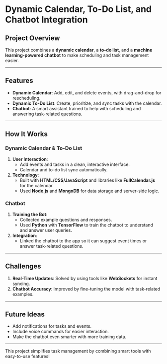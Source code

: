 # Dynamic Calendar, To-Do List, and Chatbot Integration

## Project Overview  
This project combines a **dynamic calendar**, a **to-do list**, and a **machine learning-powered chatbot** to make scheduling and task management easier.  

---

## Features  
- **Dynamic Calendar**: Add, edit, and delete events, with drag-and-drop for rescheduling.  
- **Dynamic To-Do List**: Create, prioritize, and sync tasks with the calendar.  
- **Chatbot**: A smart assistant trained to help with scheduling and answering task-related questions.  

---

## How It Works  

### Dynamic Calendar & To-Do List  
1. **User Interaction**:  
   - Add events and tasks in a clean, interactive interface.  
   - Calendar and to-do list sync automatically.  
2. **Technology**:  
   - Built with **HTML/CSS/JavaScript** and libraries like **FullCalendar.js** for the calendar.  
   - Used **Node.js** and **MongoDB** for data storage and server-side logic.  

### Chatbot  
1. **Training the Bot**:  
   - Collected example questions and responses.  
   - Used **Python** with **TensorFlow** to train the chatbot to understand and answer user queries.  
2. **Integration**:  
   - Linked the chatbot to the app so it can suggest event times or answer task-related questions.  

---

## Challenges  
1. **Real-Time Updates**: Solved by using tools like **WebSockets** for instant syncing.  
2. **Chatbot Accuracy**: Improved by fine-tuning the model with task-related examples.  

---

## Future Ideas  
- Add notifications for tasks and events.  
- Include voice commands for easier interaction.  
- Make the chatbot even smarter with more training data.  

--- 

This project simplifies task management by combining smart tools with easy-to-use features!
